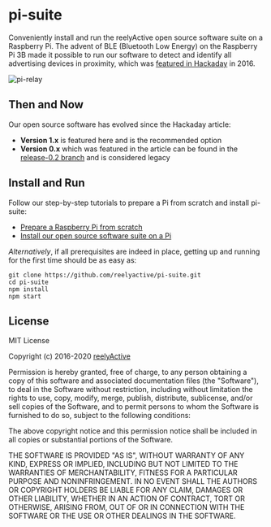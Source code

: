 pi-suite
========

Conveniently install and run the reelyActive open source software suite on a Raspberry Pi.  The advent of BLE (Bluetooth Low Energy) on the Raspberry Pi 3B made it possible to run our software to detect and identify all advertising devices in proximity, which was [featured in Hackaday](https://hackaday.com/2016/08/01/sniffing-bluetooth-devices-with-a-raspberry-pi/) in 2016.

![pi-relay](https://reelyactive.github.io/images/hackaday-pi-ble.jpg)


Then and Now
------------

Our open source software has evolved since the Hackaday article:
- __Version 1.x__ is featured here and is the recommended option
- __Version 0.x__ which was featured in the article can be found in the [release-0.2 branch](https://github.com/reelyactive/pi-suite/tree/release-0.2) and is considered legacy


Install and Run
---------------

Follow our step-by-step tutorials to prepare a Pi from scratch and install pi-suite:
- [Prepare a Raspberry Pi from scratch](https://reelyactive.github.io/diy/pi-prep/)
- [Install our open source software suite on a Pi](https://reelyactive.github.io/diy/pi-suite/)

_Alternatively_, if all prerequisites are indeed in place, getting up and running for the first time should be as easy as:

```
git clone https://github.com/reelyactive/pi-suite.git
cd pi-suite
npm install
npm start
```


License
-------

MIT License

Copyright (c) 2016-2020 [reelyActive](https://www.reelyactive.com)

Permission is hereby granted, free of charge, to any person obtaining a copy of this software and associated documentation files (the "Software"), to deal in the Software without restriction, including without limitation the rights to use, copy, modify, merge, publish, distribute, sublicense, and/or sell copies of the Software, and to permit persons to whom the Software is furnished to do so, subject to the following conditions:

The above copyright notice and this permission notice shall be included in all copies or substantial portions of the Software.

THE SOFTWARE IS PROVIDED "AS IS", WITHOUT WARRANTY OF ANY KIND, EXPRESS OR 
IMPLIED, INCLUDING BUT NOT LIMITED TO THE WARRANTIES OF MERCHANTABILITY, 
FITNESS FOR A PARTICULAR PURPOSE AND NONINFRINGEMENT. IN NO EVENT SHALL THE 
AUTHORS OR COPYRIGHT HOLDERS BE LIABLE FOR ANY CLAIM, DAMAGES OR OTHER 
LIABILITY, WHETHER IN AN ACTION OF CONTRACT, TORT OR OTHERWISE, ARISING FROM, 
OUT OF OR IN CONNECTION WITH THE SOFTWARE OR THE USE OR OTHER DEALINGS IN 
THE SOFTWARE.


